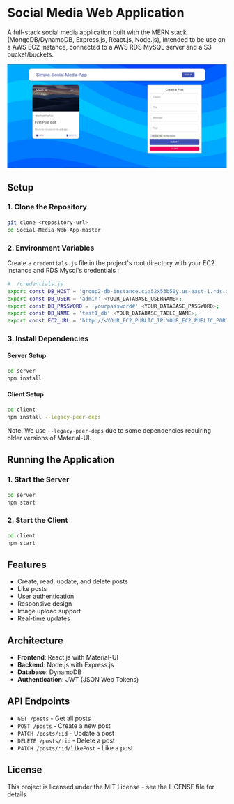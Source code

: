 # Social Media Web Application

A full-stack social media application built with the MERN stack (MongoDB/DynamoDB, Express.js, React.js, Node.js), intended to be use on a AWS EC2 instance, connected to a AWS RDS MySQL server and a S3 bucket/buckets.

![Project Screenshot](project-1.JPG)

## Setup

### 1. Clone the Repository

```bash
git clone <repository-url>
cd Social-Media-Web-App-master
```

### 2. Environment Variables

Create a `credentials.js` file in the project's root directory with your EC2 instance and RDS Mysql's credentials :

```bash
# ./credentials.js
export const DB_HOST = 'group2-db-instance.cia52x53b50y.us-east-1.rds.amazonaws.com' <YOUR_DATABASE_HOST>;
export const DB_USER = 'admin' <YOUR_DATABASE_USERNAME>;
export const DB_PASSWORD = 'yourpassword#' <YOUR_DATABASE_PASSWORD>;
export const DB_NAME = 'test1_db' <YOUR_DATABASE_TABLE_NAME>;
export const EC2_URL = 'http://<YOUR_EC2_PUBLIC_IP:YOUR_EC2_PUBLIC_PORT>/posts' <>;
```

### 3. Install Dependencies

#### Server Setup

```bash
cd server
npm install
```

#### Client Setup

```bash
cd client
npm install --legacy-peer-deps
```

Note: We use `--legacy-peer-deps` due to some dependencies requiring older versions of Material-UI.

## Running the Application

### 1. Start the Server

```bash
cd server
npm start
```

### 2. Start the Client

```bash
cd client
npm start
```

## Features

- Create, read, update, and delete posts
- Like posts
- User authentication
- Responsive design
- Image upload support
- Real-time updates

## Architecture

- **Frontend**: React.js with Material-UI
- **Backend**: Node.js with Express.js
- **Database**: DynamoDB
- **Authentication**: JWT (JSON Web Tokens)

## API Endpoints

- `GET /posts` - Get all posts
- `POST /posts` - Create a new post
- `PATCH /posts/:id` - Update a post
- `DELETE /posts/:id` - Delete a post
- `PATCH /posts/:id/likePost` - Like a post

## License

This project is licensed under the MIT License - see the LICENSE file for details
